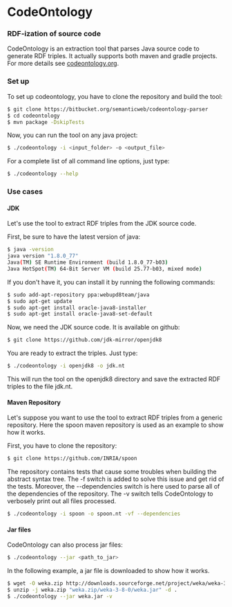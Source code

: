 # CodeOntology

### RDF-ization of source code
CodeOntology is an extraction tool that parses Java source code to generate RDF triples. It actually supports both maven and gradle projects. For more details see [codeontology.org](http://codeontology.org/).

### Set up
To set up codeontology, you have to clone the repository and build the tool:
```bash
$ git clone https://bitbucket.org/semanticweb/codeontology-parser
$ cd codeontology
$ mvn package -DskipTests
```

Now, you can run the tool on any java project:
```bash
$ ./codeontology -i <input_folder> -o <output_file>
```

For a complete list of all command line options, just type:
```bash
$ ./codeontology --help
```

### Use cases
#### JDK
Let's use the tool to extract RDF triples from the JDK source code.

First, be sure to have the latest version of java:
```bash
$ java -version
java version "1.8.0_77"
Java(TM) SE Runtime Environment (build 1.8.0_77-b03)
Java HotSpot(TM) 64-Bit Server VM (build 25.77-b03, mixed mode)
```

If you don't have it, you can install it by running the following commands:
```bash
$ sudo add-apt-repository ppa:webupd8team/java
$ sudo apt-get update
$ sudo apt-get install oracle-java8-installer
$ sudo apt-get install oracle-java8-set-default
```

Now, we need the JDK source code. It is available on github:
```bash
$ git clone https://github.com/jdk-mirror/openjdk8
```

You are ready to extract the triples. Just type:
```bash
$ ./codeontology -i openjdk8 -o jdk.nt
```

This will run the tool on the openjdk8 directory and save the extracted RDF triples to the file jdk.nt.

#### Maven Repository
Let's suppose you want to use the tool to extract RDF triples from a generic repository.
Here the spoon maven repository is used as an example to show how it works.

First, you have to clone the repository:

```bash
$ git clone https://github.com/INRIA/spoon
```

The repository contains tests that cause some troubles when building the abstract syntax tree. The -f switch is added to solve this issue and get rid of the tests. Moreover, the --dependencies switch is here used to parse all of the dependencies of the repository. The -v switch tells CodeOntology to verbosely print out all files processed.

```bash
$ ./codeontology -i spoon -o spoon.nt -vf --dependencies
```

#### Jar files
CodeOntology can also process jar files:

```bash
$ ./codeontology --jar <path_to_jar>
```

In the following example, a jar file is downloaded to show how it works.

```bash
$ wget -O weka.zip http://downloads.sourceforge.net/project/weka/weka-3-8/3.8.0/weka-3-8-0.zip?r=https%3A%2F%2Fsourceforge.net%2Fprojects%2Fweka%2F&ts=1463402758&use_mirror=kent
$ unzip -j weka.zip "weka.zip/weka-3-8-0/weka.jar" -d .
$ ./codeontology --jar weka.jar -v
```
